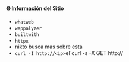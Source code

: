 #### 🌐 **Información del Sitio**

- `whatweb`
- `wappalyzer`
- `builtwith`
- `httpx`
- nikto  busca mas sobre esta 
- `curl -I http://<ip>`el`curl -s -X GET http://<ip>




